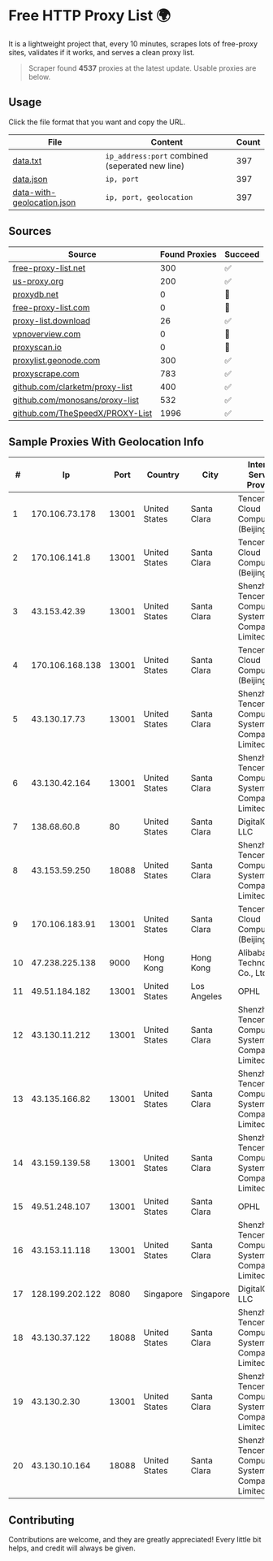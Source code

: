 
# Free HTTP Proxy List 🌍

It is a lightweight project that, every 10 minutes, scrapes lots of free-proxy sites, validates if it works, and serves a clean proxy list.


> Scraper found **4537** proxies at the latest update. Usable proxies are below.

## Usage

Click the file format that you want and copy the URL.


|File|Content|Count|
|----|-------|-----|
|[data.txt](https://raw.githubusercontent.com/themiralay/Proxy-List-World/master/data.txt)|`ip_address:port` combined (seperated new line)|397|
|[data.json](https://raw.githubusercontent.com/themiralay/Proxy-List-World/master/data.json)|`ip, port`|397|
|[data-with-geolocation.json](https://raw.githubusercontent.com/themiralay/Proxy-List-World/master/data-with-geolocation.json)|`ip, port, geolocation`|397|

## Sources

|Source|Found Proxies|Succeed|
|------|-------------|-------|
|[free-proxy-list.net](https://free-proxy-list.net)|300|✅|
|[us-proxy.org](https://www.us-proxy.org)|200|✅|
|[proxydb.net](http://proxydb.net)|0|🚫|
|[free-proxy-list.com](https://free-proxy-list.com/?page=&port=&type%5B%5D=http&type%5B%5D=https&up_time=0&search=Search)|0|🚫|
|[proxy-list.download](https://www.proxy-list.download/HTTP)|26|✅|
|[vpnoverview.com](https://vpnoverview.com/privacy/anonymous-browsing/free-proxy-servers)|0|🚫|
|[proxyscan.io](https://www.proxyscan.io)|0|🚫|
|[proxylist.geonode.com](https://proxylist.geonode.com/api/proxy-list?limit=300&page=1&sort_by=lastChecked&sort_type=desc&protocols=http,https)|300|✅|
|[proxyscrape.com](https://api.proxyscrape.com/v2/?request=displayproxies&protocol=http&timeout=10000&country=all&ssl=all&anonymity=all)|783|✅|
|[github.com/clarketm/proxy-list](https://raw.githubusercontent.com/clarketm/proxy-list/master/proxy-list-raw.txt)|400|✅|
|[github.com/monosans/proxy-list](https://raw.githubusercontent.com/monosans/proxy-list/main/proxies/http.txt)|532|✅|
|[github.com/TheSpeedX/PROXY-List](https://raw.githubusercontent.com/TheSpeedX/PROXY-List/master/http.txt)|1996|✅|


## Sample Proxies With Geolocation Info

|#|Ip|Port|Country|City|Internet Service Provider|
|-|--|----|-------|----|-------------------------|
|1|170.106.73.178|13001|United States|Santa Clara|Tencent Cloud Computing (Beijing) Co|
|2|170.106.141.8|13001|United States|Santa Clara|Tencent Cloud Computing (Beijing) Co|
|3|43.153.42.39|13001|United States|Santa Clara|Shenzhen Tencent Computer Systems Company Limited|
|4|170.106.168.138|13001|United States|Santa Clara|Tencent Cloud Computing (Beijing) Co|
|5|43.130.17.73|13001|United States|Santa Clara|Shenzhen Tencent Computer Systems Company Limited|
|6|43.130.42.164|13001|United States|Santa Clara|Shenzhen Tencent Computer Systems Company Limited|
|7|138.68.60.8|80|United States|Santa Clara|DigitalOcean, LLC|
|8|43.153.59.250|18088|United States|Santa Clara|Shenzhen Tencent Computer Systems Company Limited|
|9|170.106.183.91|13001|United States|Santa Clara|Tencent Cloud Computing (Beijing) Co|
|10|47.238.225.138|9000|Hong Kong|Hong Kong|Alibaba (US) Technology Co., Ltd.|
|11|49.51.184.182|13001|United States|Los Angeles|OPHL|
|12|43.130.11.212|13001|United States|Santa Clara|Shenzhen Tencent Computer Systems Company Limited|
|13|43.135.166.82|13001|United States|Santa Clara|Shenzhen Tencent Computer Systems Company Limited|
|14|43.159.139.58|13001|United States|Santa Clara|Shenzhen Tencent Computer Systems Company Limited|
|15|49.51.248.107|13001|United States|Santa Clara|OPHL|
|16|43.153.11.118|13001|United States|Santa Clara|Shenzhen Tencent Computer Systems Company Limited|
|17|128.199.202.122|8080|Singapore|Singapore|DigitalOcean, LLC|
|18|43.130.37.122|18088|United States|Santa Clara|Shenzhen Tencent Computer Systems Company Limited|
|19|43.130.2.30|13001|United States|Santa Clara|Shenzhen Tencent Computer Systems Company Limited|
|20|43.130.10.164|18088|United States|Santa Clara|Shenzhen Tencent Computer Systems Company Limited|



## Contributing

Contributions are welcome, and they are greatly appreciated! Every
little bit helps, and credit will always be given.

